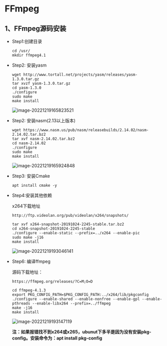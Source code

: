 # FFmpeg

## 1、FFmpeg源码安装

- Step1:创建目录

  ```shell
  cd /usr/
  mkdir ffmpeg4.1
  ```

- Step2: 安装yasm

  ```shell
  wget http://www.tortall.net/projects/yasm/releases/yasm-1.3.0.tar.gz
  tar xvzf yasm-1.3.0.tar.gz
  cd yasm-1.3.0
  ./configure
  sudo make
  make install
  ```

  ![image-20221219165823521](https://pic-1304959529.cos.ap-guangzhou.myqcloud.com/DB/image-20221219165823521.png)

- Step2: 安装nasm(2.13以上版本)

  ```shell
  wget https://www.nasm.us/pub/nasm/releasebuilds/2.14.02/nasm-2.14.02.tar.bz2
  tar xvf nasm-2.14.02.tar.bz2
  cd nasm-2.14.02
  ./configure
  sudo make
  make install
  ```

  ![image-20221219165924848](https://pic-1304959529.cos.ap-guangzhou.myqcloud.com/DB/image-20221219165924848.png)

- Step3: 安装Cmake

  ```shell
  apt install cmake -y
  ```

- Step4:安装其他依赖

  x264下载地址

  ```shell
  http://ftp.videolan.org/pub/videolan/x264/snapshots/
  ```

  ```shell
  tar xvf x264-snapshot-20191024-2245-stable.tar.bz2
  cd x264-snapshot-20191024-2245-stable
  ./configure --enable-static --prefix=../x264 --enable-pic 
  sudo make -j16
  make install
  ```

  ![image-20221219193046141](https://pic-1304959529.cos.ap-guangzhou.myqcloud.com/DB/image-20221219193046141.png)

- Step6: 编译ffmpeg

  源码下载地址：

  ```shell
  https://ffmpeg.org/releases/?C=M;O=D
  ```

  ```shell
  cd ffmpeg-4.1.3
  export PKG_CONFIG_PATH=$PKG_CONFIG_PATH:../x264/lib/pkgconfig
  ./configure --enable-shared --enable-nonfree --enable-gpl --enable-pthreads --enable-libx264 --prefix=../ffmpeg
  make -j16
  make install
  ```

  ![image-20221219193147119](https://pic-1304959529.cos.ap-guangzhou.myqcloud.com/DB/image-20221219193147119.png)

  **注：如果报错找不到x264或x265，ubunut下多半是因为没有安装pkg-config。安装命令为：apt install pkg-config**

  
